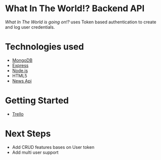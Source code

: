# What In The World!? Backend API

 *What In The World is going on!?* uses Token based authentication to create and log user credentials.


# Technologies used
* [MongoDB](https://www.mongodb.com/)
* [Express](https://expressjs.com/)
* [Node.js](https://nodejs.org/en/)
* HTML5
* [News Api](https://newsapi.org/)


# Getting Started

* [Trello](https://trello.com/b/fzB5qpjU/what-in-the-world)

# Next Steps

* Add CRUD features bases on User token
* Add multi user support